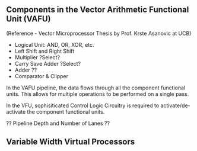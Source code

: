 ## Components in the Vector Arithmetic Functional Unit (VAFU)
(Reference - Vector Microprocessor Thesis by Prof. Krste Asanovic at UCB)       
* Logical Unit: AND, OR, XOR, etc.    
* Left Shift and Right Shift     
* Multiplier ?Select?       
* Carry Save Adder ?Select?         
* Adder ??
* Comparator & Clipper         

In the VAFU pipeline, the data flows through all the component functional units. This allows for multiple operations to be performed on a single pass.      

In the VFU, sophisiticated Control Logic Circuitry is required to activate/de-activate the component functional units.     

?? Pipeline Depth and Number of Lanes ??

## Variable Width Virtual Processors
